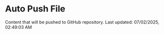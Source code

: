 # Auto Push File

Content that will be pushed to GitHub repository.
Last updated: 07/02/2025, 02:49:03 AM